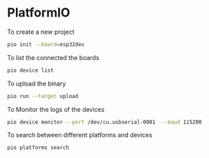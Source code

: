 # PlatformIO

To create a new project

```bash
pio init --board=esp32dev
```

To list the connected the boards

```bash
pio device list
```

To upload the binary

```bash
pio run --target upload
```

To Monitor the logs of the devices

```bash
pio device monitor --port /dev/cu.usbserial-0001  --baud 115200
```

To search between different platforms and devices

```bash
pio platforms search
```